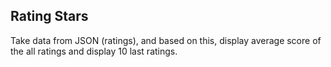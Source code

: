 ## Rating Stars

Take data from JSON (ratings), and based on this, display average score of the all ratings and display 10 last ratings.
